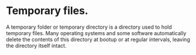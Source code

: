 # Temporary files.
A temporary folder or temporary directory is a directory used to hold temporary files. Many operating systems and some software automatically delete the contents of this directory at bootup or at regular intervals, leaving the directory itself intact.
